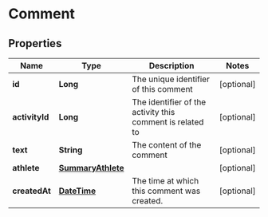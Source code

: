 
# Comment

## Properties
Name | Type | Description | Notes
------------ | ------------- | ------------- | -------------
**id** | **Long** | The unique identifier of this comment |  [optional]
**activityId** | **Long** | The identifier of the activity this comment is related to |  [optional]
**text** | **String** | The content of the comment |  [optional]
**athlete** | [**SummaryAthlete**](SummaryAthlete.md) |  |  [optional]
**createdAt** | [**DateTime**](DateTime.md) | The time at which this comment was created. |  [optional]



